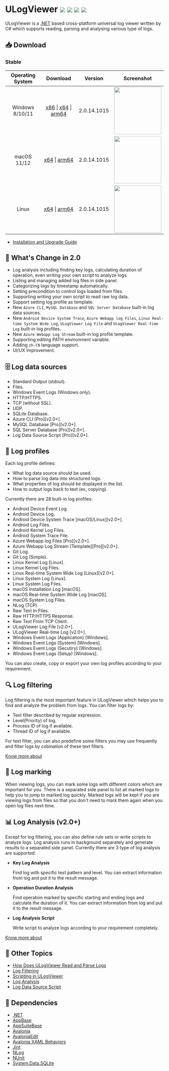 # ULogViewer [![](https://img.shields.io/github/release-date-pre/carina-studio/ULogViewer?style=flat)](https://github.com/carina-studio/ULogViewer/releases/tag/2.0.14.1015) ![](https://img.shields.io/github/downloads/carina-studio/ULogViewer/total) [![](https://img.shields.io/github/last-commit/carina-studio/ULogViewer?style=flat)](https://github.com/carina-studio/ULogViewer/commits/master) [![](https://img.shields.io/github/license/carina-studio/ULogViewer?style=flat)](https://github.com/carina-studio/ULogViewer/blob/master/LICENSE)

ULogViewer is a [.NET](https://dotnet.microsoft.com/) based cross-platform universal log viewer written by C# which supports reading, parsing and analysing various type of logs.

## 📥 Download

### Stable
Operating System                      | Download | Version | Screenshot
:------------------------------------:|:--------:|:-------:|:----------:
Windows 8/10/11                       |[x86](https://github.com/carina-studio/ULogViewer/releases/download/2.0.14.1015/ULogViewer-2.0.14.1015-win-x86.zip) &#124; [x64](https://github.com/carina-studio/ULogViewer/releases/download/2.0.14.1015/ULogViewer-2.0.14.1015-win-x64.zip) &#124; [arm64](https://github.com/carina-studio/ULogViewer/releases/download/2.0.14.1015/ULogViewer-2.0.14.1015-win-arm64.zip)|2.0.14.1015|[<img src="https://carinastudio.azurewebsites.net/ULogViewer/Screenshots/Screenshot_Windows_Thumb.png" width="150"/>](https://carinastudio.azurewebsites.net/ULogViewer/Screenshots/Screenshot_Windows.png)
macOS 11/12                           |[x64](https://github.com/carina-studio/ULogViewer/releases/download/2.0.14.1015/ULogViewer-2.0.14.1015-osx-x64.zip) &#124; [arm64](https://github.com/carina-studio/ULogViewer/releases/download/2.0.14.1015/ULogViewer-2.0.14.1015-osx-arm64.zip)|2.0.14.1015|[<img src="https://carinastudio.azurewebsites.net/ULogViewer/Screenshots/Screenshot_macOS_Thumb.png" width="150"/>](https://carinastudio.azurewebsites.net/ULogViewer/Screenshots/Screenshot_macOS.png)
Linux                                 |[x64](https://github.com/carina-studio/ULogViewer/releases/download/2.0.14.1015/ULogViewer-2.0.14.1015-linux-x64.zip) &#124; [arm64](https://github.com/carina-studio/ULogViewer/releases/download/2.0.14.1015/ULogViewer-2.0.14.1015-linux-arm64.zip)|2.0.14.1015|[<img src="https://carinastudio.azurewebsites.net/ULogViewer/Screenshots/Screenshot_Fedora_Thumb.png" width="150"/>](https://carinastudio.azurewebsites.net/ULogViewer/Screenshots/Screenshot_Fedora.png)

- [Installation and Upgrade Guide](https://carinastudio.azurewebsites.net/ULogViewer/InstallAndUpgrade)

## 📣 What's Change in 2.0
- Log analysis including finding key logs, calculating duration of operation, even writing your own script to analyze logs.
- Listing and managing added log files in side panel.
- Categorizing logs by timestamp automatically.
- Setting precondition to control logs loaded from files.
- Supporting writing your own script to read raw log data.
- Support setting log profile as template.
- New ```Azure CLI```, ```MySQL Database``` and ```SQL Server Database``` built-in log data sources.
- New ```Android Device System Trace```, ```Azure Webapp log Files```, ```Linux Real-time System Wide Log```, ```ULogViewer Log File``` and ```ULogViewer Real-time Log``` built-in log profiles.
- New ```Azure Webapp Log Stream``` built-in log profile template.
- Supporting editing PATH environment variable.
- Adding ```zh-CN``` language support.
- UI/UX Improvement.

## 🗄 Log data sources
- Standard Output (stdout).
- Files.
- Windows Event Logs (Windows only).
- HTTP/HTTPS.
- TCP (without SSL).
- UDP.
- SQLite Database.
- Azure CLI [Pro][v2.0+].
- MySQL Database [Pro][v2.0+].
- SQL Server Database [Pro][v2.0+].
- Log Data Source Script [Pro][v2.0+].

## 📖 Log profiles
Each log profile defines:
- What log data source should be used.
- How to parse log data into structured logs.
- What properties of log should be displayed in the list.
- How to output logs back to text (ex, copying).

Currently there are 28 built-in log profiles:
- Android Device Event Log.
- Android Device Log.
- Android Device System Trace [macOS/Linux][v2.0+].
- Android Log Files.
- Android Kernel Log Files.
- Android System Trace File.
- Azure Webapp log Files [Pro][v2.0+].
- Azure Webapp Log Stream [Template][Pro][v2.0+].
- Git Log.
- Git Log (Simple).
- Linux Kernel Log [Linux].
- Linux Kernel Log Files.
- Linux Real-time System Wide Log [Linux][v2.0+].
- Linux System Log [Linux].
- Linux System Log Files.
- macOS Installation Log [macOS].
- macOS Real-time System Wide Log [macOS].
- macOS System Log Files.
- NLog (TCP).
- Raw Text In Files.
- Raw HTTP/HTTPS Response.
- Raw Text From TCP Client.
- ULogViewer Log File [v2.0+].
- ULogViewer Real-time Log [v2.0+].
- Windows Event Logs (Application) [Windows].
- Windows Event Logs (System) [Windows].
- Windows Event Logs (Secutiry) [Windows].
- Windows Event Logs (Setup) [Windows].

You can also create, copy or export your own log profiles according to your requirement.

## 🔍 Log filtering
Log filtering is the most important feature in ULogViewer which helps you to find and analyze the problem from logs.
You can filter logs by:
- Text filter described by regular expression.
- Level(Priority) of log.
- Process ID of log if available.
- Thread ID of log if available.

For text filter, you can also predefine some filters you may use frequently and filter logs by cobination of these text filters.

[Know more about](https://carinastudio.azurewebsites.net/ULogViewer/LogFiltering)

## 📌 Log marking
When viewing logs, you can mark some logs with different colors which are important for you. There is a separated side panel to list all marked logs to help you to jump to marked log quickly.
Marked logs will be kept if you are viewing logs from files so that you don't need to mark them again when you open log files next time.

## 📊 Log Analysis (v2.0+)
Except for log filtering, you can also define rule sets or write scripts to analyze logs. Log analysis runs in background separately and generate results to a separated side panel. Currently there are 3 type of log analysis are supported:
- **Key Log Analysis**

  Find log with specific text pattern and level. You can extract information from log and put it to the result message.
- **Operation Duration Analysis**

  Find operation marked by specific starting and ending logs and calculate the duration of it. You can extract information from log and put it to the result message.
- **Log Analysis Script**

  Write script to analyze logs according to your requirement completely.

[Know more about](https://carinastudio.azurewebsites.net/ULogViewer/LogAnalysis)

## 📔 Other Topics
- [How Does ULogViewer Read and Parse Logs](https://carinastudio.azurewebsites.net/ULogViewer/HowToReadAndParseLogs)
- [Log Filtering](https://carinastudio.azurewebsites.net/ULogViewer/LogFiltering)
- [Scripting in ULogViewer](https://carinastudio.azurewebsites.net/ULogViewer/Scripting)
- [Log Analysis](https://carinastudio.azurewebsites.net/ULogViewer/LogAnalysis)
- [Log Data Source Script](https://carinastudio.azurewebsites.net/ULogViewer/ScriptLogDataSource)

## 🤝 Dependencies
- [.NET](https://dotnet.microsoft.com/)
- [AppBase](https://github.com/carina-studio/AppBase)
- [AppSuiteBase](https://github.com/carina-studio/AppSuiteBase)
- [Avalonia](https://github.com/AvaloniaUI/Avalonia)
- [AvaloniaEdit](https://github.com/AvaloniaUI/AvaloniaEdit)
- [Avalonia XAML Behaviors](https://github.com/wieslawsoltes/AvaloniaBehaviors)
- [Jint](https://github.com/sebastienros/jint)
- [NLog](https://github.com/NLog/NLog)
- [NUnit](https://github.com/nunit/nunit)
- [System.Data.SQLite](https://system.data.sqlite.org/)
